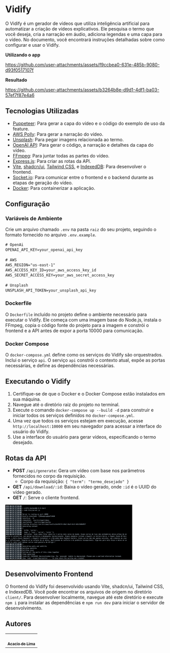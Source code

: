 # Vidify

O Vidify é um gerador de vídeos que utiliza inteligência artificial para automatizar a criação de vídeos explicativos. Ele pesquisa o termo que você deseja, cria a narração em áudio, adiciona legendas e uma capa para o vídeo. No documento, você encontrará instruções detalhadas sobre como configurar e usar o Vidify.

**Utilizando o app**

https://github.com/user-attachments/assets/f9ccbea0-631e-485b-9080-d93f0517107f

**Resultado**

https://github.com/user-attachments/assets/b3264b8e-d9d1-4df1-ba03-57ef7f87e4a6

## Tecnologias Utilizadas

- [Puppeteer](https://pptr.dev/): Para gerar a capa do vídeo e o código do exemplo de uso da feature.
- [AWS Polly](https://aws.amazon.com/polly/): Para gerar a narração do vídeo.
- [Unsplash](https://unsplash.com/): Para pegar imagens relacionada ao termo.
- [OpenAI API](https://beta.openai.com/): Para gerar o código, a narração e detalhes da capa do vídeo.
- [FFmpeg](https://www.ffmpeg.org/): Para juntar todas as partes do vídeo.
- [Express.js](https://expressjs.com/): Para criar as rotas da API.
- [Vite](https://vitejs.dev/), [shadcn/ui](https://shadcn.github.io/), [Tailwind CSS](https://tailwindcss.com/), e [IndexedDB](https://developer.mozilla.org/en-US/docs/Web/API/IndexedDB_API): Para desenvolver o frontend.
- [Socket.io](https://socket.io/): Para comunicar entre o frontend e o backend durante as etapas de geração do vídeo.
- [Docker](https://www.docker.com/): Para containerizar a aplicação.

## Configuração

### Variáveis de Ambiente

Crie um arquivo chamado `.env` na pasta `raiz` do seu projeto, seguindo o formato fornecido no arquivo `.env.example`.

```env
# OpenAi
OPENAI_API_KEY=your_openai_api_key

# AWS
AWS_REGION="us-east-1" 
AWS_ACCESS_KEY_ID=your_aws_access_key_id 
AWS_SECRET_ACCESS_KEY=your_aws_secret_access_key

# Unsplash
UNSPLASH_API_TOKEN=your_unsplash_api_key
```

### Dockerfile

O `Dockerfile` incluído no projeto define o ambiente necessário para executar o Vidify. Ele começa com uma imagem base do Node.js, instala o FFmpeg, copia o código fonte do projeto para a imagem e constrói o frontend e a API antes de expor a porta 10000 para comunicação.

### Docker Compose

O `docker-compose.yml` define como os serviços do Vidify são orquestrados. Inclui o serviço `api`. O serviço `api` constrói o contexto atual, expõe as portas necessárias, e define as dependências necessárias.

## Executando o Vidify

1. Certifique-se de que o Docker e o Docker Compose estão instalados em sua máquina.
2. Navegue até o diretório raiz do projeto no terminal.
3. Execute o comando `docker-compose up --build -d` para construir e iniciar todos os serviços definidos no `docker-compose.yml`.
4. Uma vez que todos os serviços estejam em execução, acesse `http://localhost:10000` em seu navegador para acessar a interface do usuário do Vidify.
5. Use a interface do usuário para gerar vídeos, especificando o termo desejado.

## Rotas da API

- **POST** `/api/generate`: Gera um vídeo com base nos parâmetros fornecidos no corpo da requisição.
  - Corpo da requisição: `{ "term": "termo_desejado" }`
- **GET** `/api/download/:id`: Baixa o vídeo gerado, onde `:id` é o UUID do vídeo gerado.
- **GET** `/`: Serve o cliente frontend.

<img src="https://raw.githubusercontent.com/limazia/Vidify/main/examples/response1.png?token=GHSAT0AAAAAACRGAHU2MTNNHVA57COYH3L6ZTZ7Y2Q" width="400px;" alt=""/>

## Desenvolvimento Frontend

O frontend do Vidify foi desenvolvido usando Vite, shadcn/ui, Tailwind CSS, e IndexedDB. Você pode encontrar os arquivos de origem no diretório `client/`. Para desenvolver localmente, navegue até este diretório e execute `npm i` para instalar as dependências e `npm run dev` para iniciar o servidor de desenvolvimento.

## Autores
 
<table>
  <tr>
    <td align="center"><a href="https://www.limazia.dev/"><img src="https://avatars.githubusercontent.com/u/32038004?v=4" width="100px;" alt=""/><br /><sub><b>Acacio de Lima</b></sub></a></td>
  </tr>
</table>
